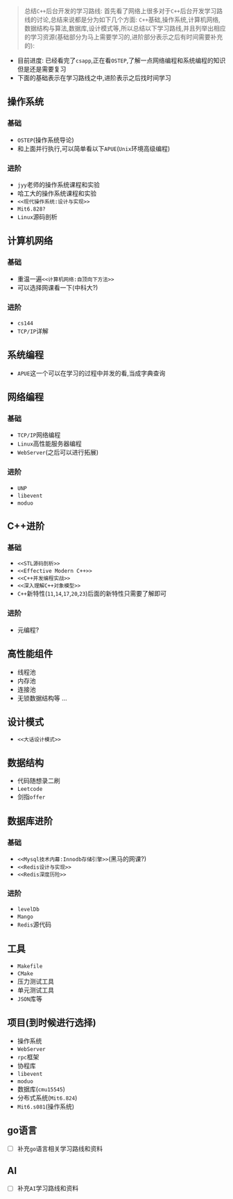 > 总结`C++`后台开发的学习路线: 首先看了网络上很多对于`C++`后台开发学习路线的讨论,总结来说都是分为如下几个方面: `C++`基础,操作系统,计算机网络,数据结构与算法,数据库,设计模式等,所以总结以下学习路线,并且列举出相应的学习资源(基础部分为马上需要学习的,进阶部分表示之后有时间需要补充的):
- 目前进度: 已经看完了`csapp`,正在看`OSTEP`,了解一点网络编程和系统编程的知识但是还是需要复习
- 下面的基础表示在学习路线之中,进阶表示之后找时间学习
## 操作系统
### 基础
- `OSTEP`(操作系统导论)
- 和上面并行执行,可以简单看以下`APUE`(`Unix`环境高级编程)
### 进阶
- `jyy`老师的操作系统课程和实验
- 哈工大的操作系统课程和实验
- `<<现代操作系统:设计与实现>>`
- `Mit6.828?`
- `Linux`源码剖析
## 计算机网络
### 基础
- 重温一遍`<<计算机网络:自顶向下方法>>`
- 可以选择网课看一下(中科大?)
### 进阶
- `cs144`
- `TCP/IP`详解
## 系统编程
- `APUE`这一个可以在学习的过程中并发的看,当成字典查询
## 网络编程
### 基础
- `TCP/IP`网络编程
- `Linux`高性能服务器编程
- `WebServer`(之后可以进行拓展)
### 进阶
- `UNP`
- `libevent`
- `moduo`
## C++进阶
### 基础
- `<<STL源码剖析>>`
- `<<Effective Modern C++>>`
- `<<C++并发编程实战>>`
- `<<深入理解C++对象模型>>`
- `C++`新特性(`11`,`14`,`17`,`20`,`23`)后面的新特性只需要了解即可
### 进阶
- 元编程?
## 高性能组件
- 线程池
- 内存池
- 连接池
- 无锁数据结构等 ...
## 设计模式
- `<<大话设计模式>>`
## 数据结构
- 代码随想录二刷
- `Leetcode`
- 剑指`offer` 
## 数据库进阶
### 基础
- `<<Mysql技术内幕:Innodb存储引擎>>`(黑马的网课?)
- `<<Redis设计与实现>>`
- `<<Redis深度历险>>`
### 进阶
- `levelDb`
- `Mango`
- `Redis`源代码
## 工具
- `Makefile`
- `CMake`
- 压力测试工具
- 单元测试工具
- `JSON`库等
## 项目(到时候进行选择)
- 操作系统
- `WebServer`
- `rpc`框架
- 协程库
- `libevent`
- `moduo`
- 数据库(`cmu15545`)
- 分布式系统(`Mit6.824`)
- `Mit6.s081`(操作系统)
## go语言
- [ ] 补充`go`语言相关学习路线和资料
## AI
- [ ] 补充`AI`学习路线和资料